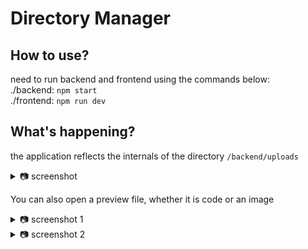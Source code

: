 # Directory Manager

## How to use?
need to run backend and frontend using the commands below:
<br/>
./backend: ```npm start```
<br/>
./frontend: ```npm run dev```

## What's happening?
the application reflects the internals of the directory ```/backend/uploads```
<details>
<summary>📷 screenshot</summary>

<img src="https://github.com/aleksey-iwanow/DirectoryManager/blob/main/screenshots_/image1.png" />

</details>

You can also open a preview file, whether it is code or an image
<details>
<summary>📷 screenshot 1</summary>

<img src="https://github.com/aleksey-iwanow/DirectoryManager/blob/main/screenshots_/image2.png" />

</details>
<details>
<summary>📷 screenshot 2</summary>

<img src="https://github.com/aleksey-iwanow/DirectoryManager/blob/main/screenshots_/image3.png"/>

</details>

